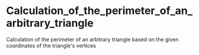 # Calculation_of_the_perimeter_of_an_arbitrary_triangle

Calculation of the perimeter of an arbitrary triangle based on the given coordinates of the triangle's vertices
